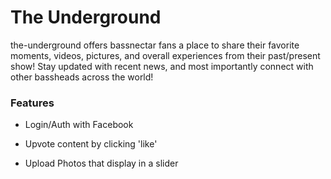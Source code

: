 # The Underground

the-underground offers bassnectar fans a place to share their favorite moments, videos, pictures, and overall experiences from their past/present show! Stay updated with recent news, and most importantly connect with other bassheads across the world!

### Features

* Login/Auth with Facebook

* Upvote content by clicking 'like'

* Upload Photos that display in a slider

### 
